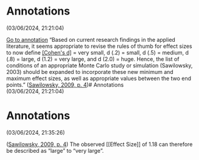 # Annotations  
(03/06/2024, 21:21:04)

[Go to annotation](zotero://open-pdf/library/items/LAXNZMCM?page=4&annotation=9HNLBU6V) “Based on current research findings in the applied literature, it seems appropriate to revise the rules of thumb for effect sizes to now define [[Cohen's d]](.01) = very small, d (.2) = small, d (.5) = medium, d (.8) = large, d (1.2) = very large, and d (2.0) = huge. Hence, the list of conditions of an appropriate Monte Carlo study or simulation (Sawilowsky, 2003) should be expanded to incorporate these new minimum and maximum effect sizes, as well as appropriate values between the two end points.” ([Sawilowsky, 2009, p. 4](zotero://select/library/items/ZY8DYNN6))# Annotations  
(03/06/2024, 21:21:04)
# Annotations  
(03/06/2024, 21:35:26)

([Sawilowsky, 2009, p. 4](zotero://select/library/items/ZY8DYNN6)) The observed [[Effect Size]] of 1.18 can therefore be described as “large” to “very large”.